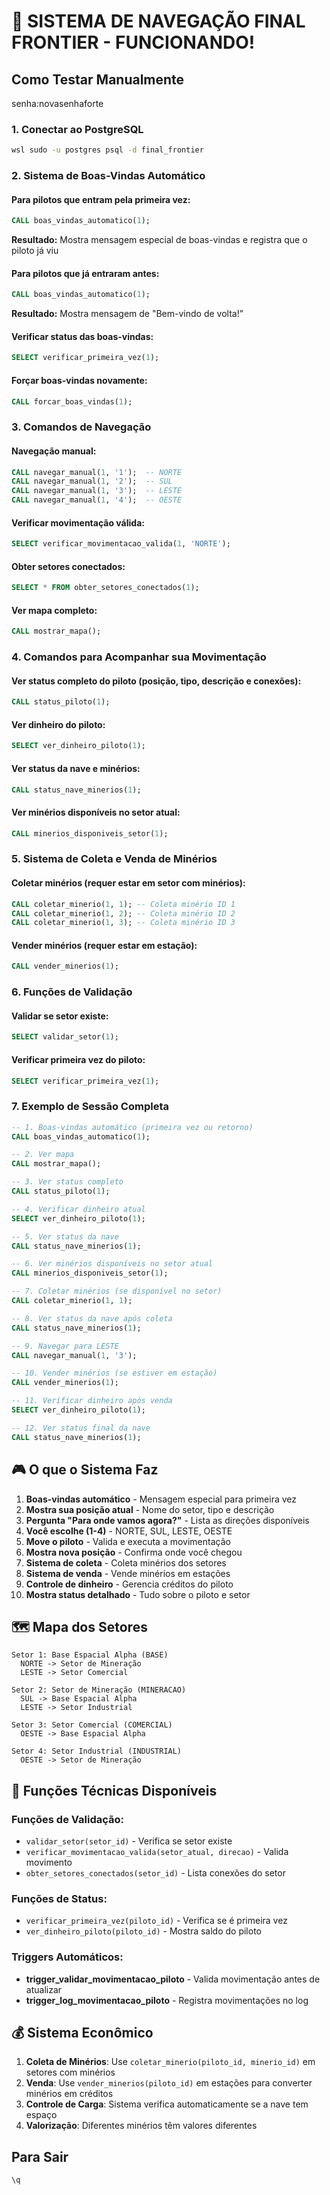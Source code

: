 # 🚀 SISTEMA DE NAVEGAÇÃO FINAL FRONTIER - FUNCIONANDO!

## Como Testar Manualmente
senha:novasenhaforte

### 1. Conectar ao PostgreSQL
```bash
wsl sudo -u postgres psql -d final_frontier
```

### 2. Sistema de Boas-Vindas Automático

#### Para pilotos que entram pela primeira vez:
```sql
CALL boas_vindas_automatico(1);
```
**Resultado:** Mostra mensagem especial de boas-vindas e registra que o piloto já viu

#### Para pilotos que já entraram antes:
```sql
CALL boas_vindas_automatico(1);
```
**Resultado:** Mostra mensagem de "Bem-vindo de volta!"

#### Verificar status das boas-vindas:
```sql
SELECT verificar_primeira_vez(1);
```

#### Forçar boas-vindas novamente:
```sql
CALL forcar_boas_vindas(1);
```

### 3. Comandos de Navegação

#### Navegação manual:
```sql
CALL navegar_manual(1, '1');  -- NORTE
CALL navegar_manual(1, '2');  -- SUL  
CALL navegar_manual(1, '3');  -- LESTE
CALL navegar_manual(1, '4');  -- OESTE
```

#### Verificar movimentação válida:
```sql
SELECT verificar_movimentacao_valida(1, 'NORTE');
```

#### Obter setores conectados:
```sql
SELECT * FROM obter_setores_conectados(1);
```

#### Ver mapa completo:
```sql
CALL mostrar_mapa();
```

### 4. Comandos para Acompanhar sua Movimentação

#### Ver status completo do piloto (posição, tipo, descrição e conexões):
```sql
CALL status_piloto(1);
```

#### Ver dinheiro do piloto:
```sql
SELECT ver_dinheiro_piloto(1);
```

#### Ver status da nave e minérios:
```sql
CALL status_nave_minerios(1);
```

#### Ver minérios disponíveis no setor atual:
```sql
CALL minerios_disponiveis_setor(1);
```

### 5. Sistema de Coleta e Venda de Minérios

#### Coletar minérios (requer estar em setor com minérios):
```sql
CALL coletar_minerio(1, 1); -- Coleta minério ID 1
CALL coletar_minerio(1, 2); -- Coleta minério ID 2
CALL coletar_minerio(1, 3); -- Coleta minério ID 3
```

#### Vender minérios (requer estar em estação):
```sql
CALL vender_minerios(1);
```

### 6. Funções de Validação

#### Validar se setor existe:
```sql
SELECT validar_setor(1);
```

#### Verificar primeira vez do piloto:
```sql
SELECT verificar_primeira_vez(1);
```

### 7. Exemplo de Sessão Completa

```sql
-- 1. Boas-vindas automático (primeira vez ou retorno)
CALL boas_vindas_automatico(1);

-- 2. Ver mapa
CALL mostrar_mapa();

-- 3. Ver status completo
CALL status_piloto(1);

-- 4. Verificar dinheiro atual
SELECT ver_dinheiro_piloto(1);

-- 5. Ver status da nave
CALL status_nave_minerios(1);

-- 6. Ver minérios disponíveis no setor atual
CALL minerios_disponiveis_setor(1);

-- 7. Coletar minérios (se disponível no setor)
CALL coletar_minerio(1, 1);

-- 8. Ver status da nave após coleta
CALL status_nave_minerios(1);

-- 9. Navegar para LESTE
CALL navegar_manual(1, '3');

-- 10. Vender minérios (se estiver em estação)
CALL vender_minerios(1);

-- 11. Verificar dinheiro após venda
SELECT ver_dinheiro_piloto(1);

-- 12. Ver status final da nave
CALL status_nave_minerios(1);
```

## 🎮 O que o Sistema Faz

1. **Boas-vindas automático** - Mensagem especial para primeira vez
2. **Mostra sua posição atual** - Nome do setor, tipo e descrição
3. **Pergunta "Para onde vamos agora?"** - Lista as direções disponíveis
4. **Você escolhe (1-4)** - NORTE, SUL, LESTE, OESTE
5. **Move o piloto** - Valida e executa a movimentação
6. **Mostra nova posição** - Confirma onde você chegou
7. **Sistema de coleta** - Coleta minérios dos setores
8. **Sistema de venda** - Vende minérios em estações
9. **Controle de dinheiro** - Gerencia créditos do piloto
10. **Mostra status detalhado** - Tudo sobre o piloto e setor

## 🗺️ Mapa dos Setores

```
Setor 1: Base Espacial Alpha (BASE)
  NORTE -> Setor de Mineração
  LESTE -> Setor Comercial

Setor 2: Setor de Mineração (MINERACAO)  
  SUL -> Base Espacial Alpha
  LESTE -> Setor Industrial

Setor 3: Setor Comercial (COMERCIAL)
  OESTE -> Base Espacial Alpha

Setor 4: Setor Industrial (INDUSTRIAL)
  OESTE -> Setor de Mineração
```

## 🔧 Funções Técnicas Disponíveis

### Funções de Validação:
- `validar_setor(setor_id)` - Verifica se setor existe
- `verificar_movimentacao_valida(setor_atual, direcao)` - Valida movimento
- `obter_setores_conectados(setor_id)` - Lista conexões do setor

### Funções de Status:
- `verificar_primeira_vez(piloto_id)` - Verifica se é primeira vez
- `ver_dinheiro_piloto(piloto_id)` - Mostra saldo do piloto

### Triggers Automáticos:
- **trigger_validar_movimentacao_piloto** - Valida movimentação antes de atualizar
- **trigger_log_movimentacao_piloto** - Registra movimentações no log

## 💰 Sistema Econômico

1. **Coleta de Minérios**: Use `coletar_minerio(piloto_id, minerio_id)` em setores com minérios
2. **Venda**: Use `vender_minerios(piloto_id)` em estações para converter minérios em créditos
3. **Controle de Carga**: Sistema verifica automaticamente se a nave tem espaço
4. **Valorização**: Diferentes minérios têm valores diferentes

##  Para Sair
```sql
\q
```

